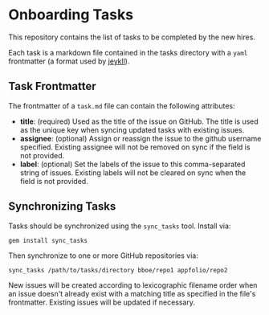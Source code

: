 # Onboarding Tasks

This repository contains the list of tasks to be completed by the new hires.

Each task is a markdown file contained in the tasks directory with a `yaml`
frontmatter (a format used by [jeykll](http://jekyllrb.com/docs/frontmatter/)).


## Task Frontmatter

The frontmatter of a `task.md` file can contain the following attributes:

* __title__: (required) Used as the title of the issue on GitHub. The title is used as the
  unique key when syncing updated tasks with existing issues.
* __assignee__: (optional) Assign or reassign the issue to the github username
  specified. Existing assignee will not be removed on sync if the field is not
  provided.
* __label__: (optional) Set the labels of the issue to this comma-separated
  string of issues. Existing labels will not be cleared on sync when the field
  is not provided.


## Synchronizing Tasks

Tasks should be synchronized using the `sync_tasks` tool. Install via:

    gem install sync_tasks

Then synchronize to one or more GitHub repositories via:

    sync_tasks /path/to/tasks/directory bboe/repo1 appfolio/repo2

New issues will be created according to lexicographic filename order when an
issue doesn't already exist with a matching title as specified in the file's
frontmatter. Existing issues will be updated if necessary.
